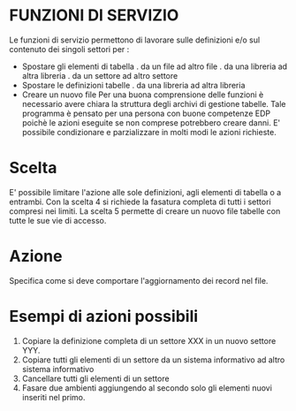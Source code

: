# FUNZIONI DI SERVIZIO
Le funzioni di servizio permettono di lavorare sulle definizioni e/o sul contenuto dei singoli settori per : 
- Spostare gli elementi di tabella
. da un file ad altro file
. da una libreria ad altra libreria
. da un settore ad altro settore
- Spostare le definizioni tabelle
. da una libreria ad altra libreria
- Creare un nuovo file
Per una buona comprensione delle funzioni è necessario avere chiara la struttura degli archivi di gestione tabelle.
Tale programma è pensato per una persona con buone competenze EDP poichè le azioni eseguite se non comprese potrebbero creare danni.
E' possibile condizionare e parzializzare in molti modi le azioni richieste.
# Scelta
E' possibile limitare l'azione alle sole definizioni, agli elementi di tabella o a entrambi.
Con la scelta 4 si richiede la fasatura completa di tutti i settori compresi nei limiti.
La scelta 5 permette di creare un nuovo file tabelle con tutte le sue vie di accesso.
# Azione
Specifica come si deve comportare l'aggiornamento dei record nel file.
# Esempi di azioni possibili
1.   Copiare la definizione completa di un settore XXX in un nuovo settore YYY.
2.   Copiare tutti gli elementi di un settore da un sistema informativo ad altro sistema informativo
3.   Cancellare tutti gli elementi di un settore
4.   Fasare due ambienti aggiungendo al secondo solo gli elementi nuovi inseriti nel primo.

